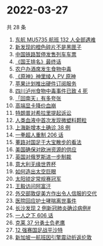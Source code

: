 # 2022-03-27

共 28 条

<!-- BEGIN ZHIHUSEARCH -->
<!-- 最后更新时间 Sun Mar 27 2022 11:14:52 GMT+0800 (China Standard Time) -->
1. [东航 MU5735 航班 132 人全部遇难](https://www.zhihu.com/search?q=东航)
1. [新发现的橙色碎片不是黑匣子](https://www.zhihu.com/search?q=黑匣子)
1. [中国铁路暂停发售列车车票](https://www.zhihu.com/search?q=暂停发售车票)
1. [《国王排名》最终话](https://www.zhihu.com/search?q=国王排名)
1. [农户办酒席发生食物中毒](https://www.zhihu.com/search?q=办酒席食物中毒)
1. [《原神》神里绫人 PV 原神](https://www.zhihu.com/search?q=原神)
1. [苹果计划推出硬件订阅服务](https://www.zhihu.com/search?q=苹果硬件订阅)
1. [四川泸州食物中毒事件已致 4 死](https://www.zhihu.com/search?q=泸州食物中毒事件)
1. [「回南天」有多夸张](https://www.zhihu.com/search?q=回南天)
1. [高端显卡降价血崩](https://www.zhihu.com/search?q=显卡降价)
1. [特朗普对希拉里提起诉讼](https://www.zhihu.com/search?q=特朗普对希拉里提起诉讼)
1. [人类血液中首次发现微塑料颗粒](https://www.zhihu.com/search?q=微塑料)
1. [上海新增本土确诊 38 例](https://www.zhihu.com/search?q=上海新增)
1. [一拳超人重制 206 话](https://www.zhihu.com/search?q=一拳超人)
1. [董路对国足于大宝散步的看法](https://www.zhihu.com/search?q=董路)
1. [美国确保对欧洲资源的供应](https://www.zhihu.com/search?q=美国供应)
1. [英国对俄罗斯进一步制裁](https://www.zhihu.com/search?q=英国对俄罗斯进一步制裁)
1. [意大利无缘世界杯](https://www.zhihu.com/search?q=意大利无缘世界杯)
1. [如何造出太空巨眼](https://www.zhihu.com/search?q=未来中国)
1. [太阳锁定常规赛冠军](https://www.zhihu.com/search?q=太阳)
1. [王毅访问阿富汗](https://www.zhihu.com/search?q=王毅访问阿富汗)
1. [外交部敦促美方作出令人信服的交代](https://www.zhihu.com/search?q=外交部敦促美方)
1. [医院回应护士哮喘离世事件](https://www.zhihu.com/search?q=医院回应)
1. [长沙发现 2 例新冠肺炎确诊病例#](https://www.zhihu.com/search?q=长沙新冠)
1. [一人之下 606 话](https://www.zhihu.com/search?q=一人之下)
1. [克莱 37 分勇士负老鹰](https://www.zhihu.com/search?q=勇士)
1. [12 强赛国足战平沙特](https://www.zhihu.com/search?q=国足)
1. [新加坡一航班因引擎震动折返伦敦](https://www.zhihu.com/search?q=新加坡航班)
<!-- END ZHIHUSEARCH -->

